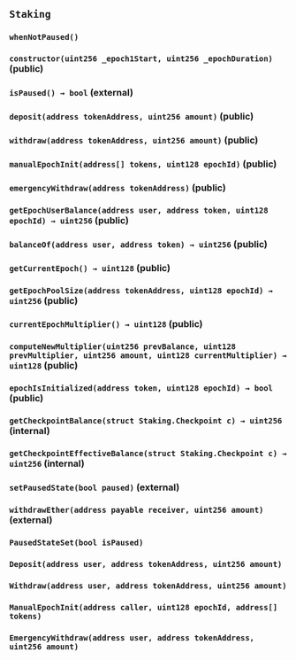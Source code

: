 ## `Staking`





### `whenNotPaused()`






### `constructor(uint256 _epoch1Start, uint256 _epochDuration)` (public)





### `isPaused() → bool` (external)





### `deposit(address tokenAddress, uint256 amount)` (public)





### `withdraw(address tokenAddress, uint256 amount)` (public)





### `manualEpochInit(address[] tokens, uint128 epochId)` (public)





### `emergencyWithdraw(address tokenAddress)` (public)





### `getEpochUserBalance(address user, address token, uint128 epochId) → uint256` (public)





### `balanceOf(address user, address token) → uint256` (public)





### `getCurrentEpoch() → uint128` (public)





### `getEpochPoolSize(address tokenAddress, uint128 epochId) → uint256` (public)





### `currentEpochMultiplier() → uint128` (public)





### `computeNewMultiplier(uint256 prevBalance, uint128 prevMultiplier, uint256 amount, uint128 currentMultiplier) → uint128` (public)





### `epochIsInitialized(address token, uint128 epochId) → bool` (public)





### `getCheckpointBalance(struct Staking.Checkpoint c) → uint256` (internal)





### `getCheckpointEffectiveBalance(struct Staking.Checkpoint c) → uint256` (internal)





### `setPausedState(bool paused)` (external)





### `withdrawEther(address payable receiver, uint256 amount)` (external)






### `PausedStateSet(bool isPaused)`





### `Deposit(address user, address tokenAddress, uint256 amount)`





### `Withdraw(address user, address tokenAddress, uint256 amount)`





### `ManualEpochInit(address caller, uint128 epochId, address[] tokens)`





### `EmergencyWithdraw(address user, address tokenAddress, uint256 amount)`





